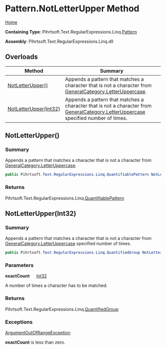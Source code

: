 # Pattern\.NotLetterUpper Method

[Home](../../../../../../README.md)

**Containing Type**: Pihrtsoft\.Text\.RegularExpressions\.Linq\.[Pattern](../README.md)

**Assembly**: Pihrtsoft\.Text\.RegularExpressions\.Linq\.dll

## Overloads

| Method | Summary |
| ------ | ------- |
| [NotLetterUpper()](#Pihrtsoft_Text_RegularExpressions_Linq_Pattern_NotLetterUpper) | Appends a pattern that matches a character that is not a character from [GeneralCategory.LetterUppercase](../../GeneralCategory/LetterUppercase/README.md)\. |
| [NotLetterUpper(Int32)](#Pihrtsoft_Text_RegularExpressions_Linq_Pattern_NotLetterUpper_System_Int32_) | Appends a pattern that matches a character that is not a character from [GeneralCategory.LetterUppercase](../../GeneralCategory/LetterUppercase/README.md) specified number of times\. |

## NotLetterUpper\(\) <a name="Pihrtsoft_Text_RegularExpressions_Linq_Pattern_NotLetterUpper"></a>

### Summary

Appends a pattern that matches a character that is not a character from [GeneralCategory.LetterUppercase](../../GeneralCategory/LetterUppercase/README.md)\.

```csharp
public Pihrtsoft.Text.RegularExpressions.Linq.QuantifiablePattern NotLetterUpper()
```

### Returns

Pihrtsoft\.Text\.RegularExpressions\.Linq\.[QuantifiablePattern](../../QuantifiablePattern/README.md)

## NotLetterUpper\(Int32\) <a name="Pihrtsoft_Text_RegularExpressions_Linq_Pattern_NotLetterUpper_System_Int32_"></a>

### Summary

Appends a pattern that matches a character that is not a character from [GeneralCategory.LetterUppercase](../../GeneralCategory/LetterUppercase/README.md) specified number of times\.

```csharp
public Pihrtsoft.Text.RegularExpressions.Linq.QuantifiedGroup NotLetterUpper(int exactCount)
```

### Parameters

**exactCount** &emsp; [Int32](https://docs.microsoft.com/en-us/dotnet/api/system.int32)

A number of times a character has to be matched\.

### Returns

Pihrtsoft\.Text\.RegularExpressions\.Linq\.[QuantifiedGroup](../../QuantifiedGroup/README.md)

### Exceptions

[ArgumentOutOfRangeException](https://docs.microsoft.com/en-us/dotnet/api/system.argumentoutofrangeexception)

**exactCount** is less than zero\.

